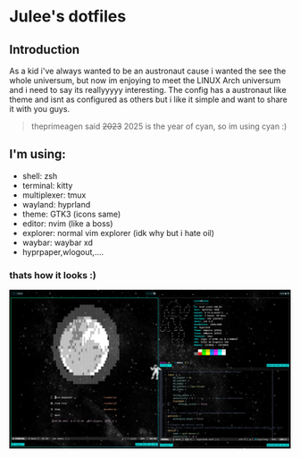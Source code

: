 # Julee's dotfiles
## Introduction
As a kid i've always wanted to be an austronaut cause i wanted the see the whole universum, but now im enjoying to meet the LINUX Arch universum and i need to say its reallyyyyy interesting.
The config has a austronaut like theme and isnt as configured as others but i like it simple and want to share it with you guys.
> theprimeagen said ~~2023~~ 2025 is the year of cyan, so im using cyan :)
## I'm using:
* shell: zsh
* terminal: kitty
* multiplexer: tmux
* wayland: hyprland
* theme: GTK3 (icons same)
* editor: nvim (like a boss)
* explorer: normal vim explorer (idk why but i hate oil)
* waybar: waybar xd
* hyprpaper,wlogout,....
  
 
### thats how it looks :)
![image](https://github.com/JuleeC/dotfiles/blob/main/Pictures/Screenshots/SHOW_OFF.png)

